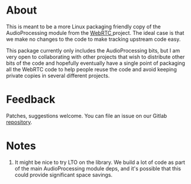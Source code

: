 About
=====

This is meant to be a more Linux packaging friendly copy of the AudioProcessing
module from the [ WebRTC ](https://webrtc.googlesource.com/src) project. The
ideal case is that we make no changes to the code to make tracking upstream
code easy.

This package currently only includes the AudioProcessing bits, but I am very
open to collaborating with other projects that wish to distribute other bits of
the code and hopefully eventually have a single point of packaging all the
WebRTC code to help people reuse the code and avoid keeping private copies in
several different projects.

Feedback
========

Patches, suggestions welcome. You can file an issue on our Gitlab
[repository](https://gitlab.freedesktop.org/pulseaudio/webrtc-audio-processing/).

Notes
====

1. It might be nice to try LTO on the library. We build a lot of code as part
   of the main AudioProcessing module deps, and it's possible that this could
   provide significant space savings.
